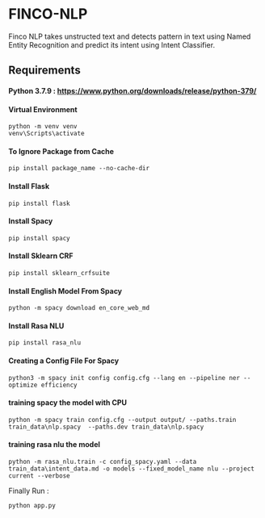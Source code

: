 # FINCO-NLP

Finco NLP takes unstructed text and detects pattern in text using Named Entity Recognition and predict its intent using Intent Classifier.


## Requirements
#### Python 3.7.9 : https://www.python.org/downloads/release/python-379/
#### Virtual Environment 
```
python -m venv venv
venv\Scripts\activate 
```
#### To Ignore Package from Cache
```
pip install package_name --no-cache-dir
```
#### Install Flask
```
pip install flask
```
#### Install Spacy
```
pip install spacy
```
#### Install Sklearn CRF
```
pip install sklearn_crfsuite
```
#### Install English Model From Spacy
```
python -m spacy download en_core_web_md
```
#### Install Rasa NLU
```
pip install rasa_nlu
```
#### Creating a Config File For Spacy
```
python3 -m spacy init config config.cfg --lang en --pipeline ner --optimize efficiency
```
#### training  spacy the model with CPU
```
python -m spacy train config.cfg --output output/ --paths.train train_data\nlp.spacy  --paths.dev train_data\nlp.spacy
```
#### training  rasa nlu the model
```
python -m rasa_nlu.train -c config_spacy.yaml --data train_data\intent_data.md -o models --fixed_model_name nlu --project current --verbose
```

Finally Run :
```
python app.py
```